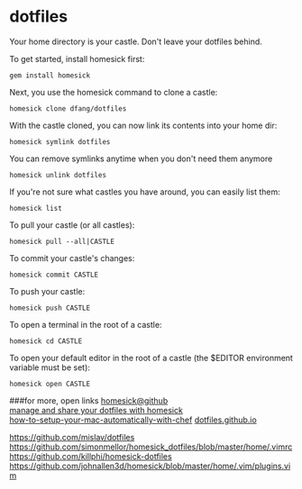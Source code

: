 # dotfiles

Your home directory is your castle. Don't leave your dotfiles behind.


To get started, install homesick first:

`gem install homesick`

Next, you use the homesick command to clone a castle:

`homesick clone dfang/dotfiles`

With the castle cloned, you can now link its contents into your home dir:

`homesick symlink dotfiles`

You can remove symlinks anytime when you don't need them anymore

`homesick unlink dotfiles`

If you're not sure what castles you have around, you can easily list them:

`homesick list`

To pull your castle (or all castles):

`homesick pull --all|CASTLE`

To commit your castle's changes:

`homesick commit CASTLE`

To push your castle:

`homesick push CASTLE`

To open a terminal in the root of a castle:

`homesick cd CASTLE`

To open your default editor in the root of a castle (the $EDITOR environment variable must be set):

`homesick open CASTLE`

###for more, open links
[homesick@github](https://github.com/technicalpickles/homesick)  
[manage and share your dotfiles with homesick](https://mug.im/manage-and-share-your-dotfiles-with-homesick/)  
[how-to-setup-your-mac-automatically-with-chef](https://mug.im/how-to-setup-your-mac-automatically-with-chef/)
[dotfiles.github.io](http://dotfiles.github.io)


https://github.com/mislav/dotfiles
https://github.com/simonmellor/homesick_dotfiles/blob/master/home/.vimrc
https://github.com/killphi/homesick-dotfiles
https://github.com/johnallen3d/homesick/blob/master/home/.vim/plugins.vim

